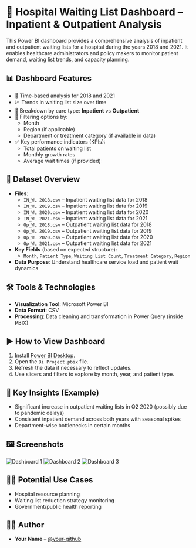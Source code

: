 # 🏥 Hospital Waiting List Dashboard – Inpatient & Outpatient Analysis

This Power BI dashboard provides a comprehensive analysis of inpatient and outpatient waiting lists for a hospital during the years 2018 and 2021. It enables healthcare administrators and policy makers to monitor patient demand, waiting list trends, and capacity planning.

## 📊 Dashboard Features

- 📅 Time-based analysis for 2018 and 2021
- 📈 Trends in waiting list size over time
- 🏥 Breakdown by care type: **Inpatient** vs **Outpatient**
- 📍 Filtering options by:
  - Month
  - Region (if applicable)
  - Department or treatment category (if available in data)
- ✅ Key performance indicators (KPIs):
  - Total patients on waiting list
  - Monthly growth rates
  - Average wait times (if provided)

## 📁 Dataset Overview

- **Files**:
  - `IN_WL 2018.csv` – Inpatient waiting list data for 2018
  - `IN_WL 2019.csv` – Inpatient waiting list data for 2019
  - `IN_WL 2020.csv` – Inpatient waiting list data for 2020
  - `IN_WL 2021.csv` – Inpatient waiting list data for 2021
  - `Op_WL 2018.csv` – Outpatient waiting list data for 2018
  - `Op_WL 2019.csv` – Outpatient waiting list data for 2019
  - `Op_WL 2020.csv` – Outpatient waiting list data for 2020
  - `Op_WL 2021.csv` – Outpatient waiting list data for 2021
- **Key Fields** (based on expected structure):
  - `Month`, `Patient Type`, `Waiting List Count`, `Treatment Category`, `Region`
- **Data Purpose**: Understand healthcare service load and patient wait dynamics

## 🛠️ Tools & Technologies

- **Visualization Tool**: Microsoft Power BI
- **Data Format**: CSV
- **Processing**: Data cleaning and transformation in Power Query (inside PBIX)

## ▶️ How to View Dashboard

1. Install [Power BI Desktop](https://powerbi.microsoft.com/desktop/).
2. Open the `Bi Project.pbix` file.
3. Refresh the data if necessary to reflect updates.
4. Use slicers and filters to explore by month, year, and patient type.

## 📌 Key Insights (Example)

- Significant increase in outpatient waiting lists in Q2 2020 (possibly due to pandemic delays)
- Consistent inpatient demand across both years with seasonal spikes
- Department-wise bottlenecks in certain months

## 🖼️ Screenshots

![Dashboard 1](https://github.com/user-attachments/assets/d6f7b198-467e-46fa-9ef5-6ae019da5763)
![Dashboard 2](https://github.com/user-attachments/assets/9d01cff4-15b8-47d0-9681-333050441947)
![Dashboard 3](https://github.com/user-attachments/assets/ad986594-fbf7-4d46-ae39-466e6407957d)

## 👨‍⚕️ Potential Use Cases

- Hospital resource planning
- Waiting list reduction strategy monitoring
- Government/public health reporting

## 🧑‍💻 Author

- **Your Name** – [@your-github](https://github.com/mukulgarg0097)

